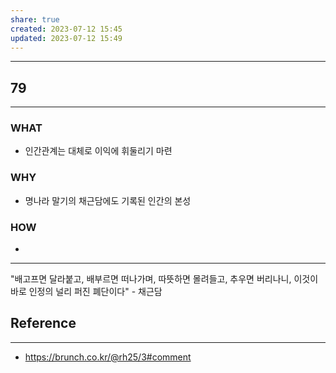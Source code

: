 ```yaml
---
share: true
created: 2023-07-12 15:45
updated: 2023-07-12 15:49
---
```


---
## 79
---
### WHAT
- 인간관계는 대체로 이익에 휘둘리기 마련
### WHY
- 명나라 말기의 채근담에도 기록된 인간의 본성
### HOW
- 
---
"배고프면 달라붙고, 배부르면 떠나가며, 
따뜻하면 몰려들고, 추우면 버리나니, 
이것이 바로 인정의 널리 퍼진 폐단이다"
\- 채근담


## Reference
---
- https://brunch.co.kr/@rh25/3#comment